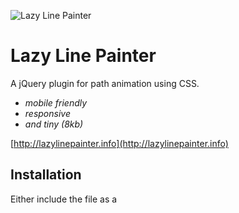 ![Lazy Line Painter](http://lazylinepainter.info/banner.png)

Lazy Line Painter
=================

A jQuery plugin for path animation using CSS.
- *mobile friendly*
- *responsive*
- *and tiny (8kb)*

[http://lazylinepainter.info](http://lazylinepainter.info) <br>


## Installation
Either include the file as a <script /> on your code or use nmp
```js
npm install lazy-line-painter
```
To use it with browserify please follow instructions found here:
http://blog.npmjs.org/post/112064849860/using-jquery-plugins-with-npm
```js
global.jQuery = require('jquery');
var lazylinepainter = require('lazy-line-painter');
```


## Getting started
Implementing this plugin is broken into two parts.
Preparing your svg data & Configuring lazy-line-painter.js


**Preparing your SVG data** <br>
Create your Line art in your vector editor of choice
- Ensure there are no fills.
- No closed paths. i.e - Line needs a start and end.
- Crop Artboard nice & tight!
Export as .SVG (Default export options are fine)
Drop your .SVG into 'SVG to Lazy Line Convertor' on http://lazylinepainter.info/
Copy lazy line code and paste into your DOM ready function.


**Configuring lazy-line-painter options** <br>
Style attributes, callbacks and other options can be setup before the line art is Painted,
these include;
```js
'strokeWidth'    // Adjust width of stroke
'strokeColor'    // Adjust stroke color
'strokeCap'      // Adjust stroke cap  - butt  | round | square
'strokeJoin'     // Adjust stroke join - miter | round | bevel
'strokeOpacity'  // Adjust stroke opacity 0 - 1
'strokeDash'     // Adjust stroke dash - '5, 5'

'onComplete'     // Callback fired after animation finishes
'onUpdate'		 // Callback fired on animation update
'onStart'        // Callback fired before animation starts
'onStrokeStart'		// Callback fires after each stroke animation starts
'onStrokeComplete'	// Callback fires after each stroke animation completes

'delay'          // Delay before animation starts
'overrideKey'    // Set this property if you selector id doesn't match the key referencing your path data value within svgData.
'speedMultiplier' // slow down or speed up the animation
'drawSequential'  // true: draw each path sequentially, false, draw all at once
'reverse' // reverse drawSequence
'ease'    // ease animation
```

To apply these options to your element before Painting, pass lazylinepainter an object as an argument containing the attritubes you wish to alter;
```js
$('#demo').lazylinepainter({
    	'svgData' : svgData, // the object containing the SVG path info
		'strokeWidth':7,
		'strokeColor':'#de8f8f',
		'ease': 'easeInOutExpo'
	}
)
```
**Note:** The only requirement is the svgData object (which contains your path info).
The svgData object should be structured like so for the plugin to be able to read.
Certain attributes and callbacks can be set per a path;

```js
var svgData = {
	'demo' : // name of your lazy line
	{
		'paths' : // this contains all your SVG path info
		[
			{
				'path': "M144.869,199c0....", // path string
			    'duration':300, // path duration
			    'strokeWidth': 3, // all style attr can be set individually
			    'reverse': true	// reverse stroke individually
			    'ease': 'easeInOutExpo'	// ease stroke individually
			    'onStrokeStart': function(){console.log("Stroke started")}
			    'onStrokeComplete':  function(){console.log("Stroke completed")}
			    'onStrokeUpdate':  function(){console.log("Stroke update")}
			}, {
				'path': "M155.85,29c0...."
			    'duration':1000
			}, {
				etc ...
		],
		'dimensions' : // dimensions of viewbox
		{
			'width': 270,
			'height':266
		}
	}
}
```

## API Reference

**Paint** <br>
*Animate path* <br>
```js
$('#demo').lazylinepainter('paint');
```

**Erase** <br>
*Clear path* - paint can still be called on the element after it has been erased; <br>
```js
$('#demo').lazylinepainter('erase');
```

**Pause** <br>
*Pause path animation* <br>
```js
$('#demo').lazylinepainter('pause');
```

**Resume** <br>
*Resume path animation* <br>
```js
$('#demo').lazylinepainter('resume');
```

**Set** <br>
*set path* - sets path position, second param accepts a number between 0 - 1; <br>
```js
$('#demo').lazylinepainter('set', 0.5);
```

**Get** <br>
*get data* - returns all lazylinepainter data; <br>
```js
$('#demo').lazylinepainter('get');
```

**Destroy** <br>
*Remove path* - removes lazyline data and emptys element from DOM; <br>
```js
$('#demo').lazylinepainter('destroy');
```


## Changelog

**Lazylinepainter 1.7.0**
- Added strokeDash attribute
- Added easing!! ease individual paths or the entire animation
- `pauseResume` toggling function now separarted into `pause` / `resume` functions


*Refer to [Release notes](https://github.com/camoconnell/lazy-line-painter/releases) for entire Changelog*


## Dependencies
- [Jquery](http://jquery.com/)


## Author
[http://camoconnell.com/](http://camoconnell.com/) <br>
camoconnell@gmail.com